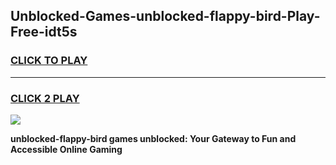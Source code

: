 
## Unblocked-Games-unblocked-flappy-bird-Play-Free-idt5s
<h3>
<a href="https://premium76.site?title=unblocked-flappy-bird&ref=20M">CLICK TO PLAY</a></h3>
<hr>

<h3>
<a href="https://premium76.site?title=unblocked-flappy-bird&ref=20M">CLICK 2 PLAY</a>
  
</h3>

<a href="https://premium76.site?title=unblocked-flappy-bird&ref=19M"><img src="https://clearcache.store/games.png"></a>


**unblocked-flappy-bird games unblocked: Your Gateway to Fun and Accessible Online Gaming**
